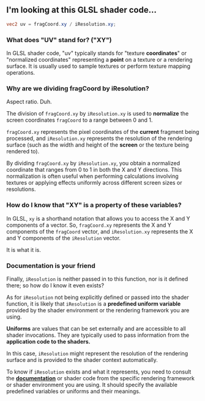 ## I'm looking at this GLSL shader code...

```glsl
vec2 uv = fragCoord.xy / iResolution.xy;
```

### What does "UV" stand for?  ("XY")

In GLSL shader code, "uv" typically stands for "texture **coordinates**" or "normalized coordinates" representing a **point** on a texture or a rendering surface. It is usually used to sample textures or perform texture mapping operations.

### Why are we dividing fragCoord by iResolution?

Aspect ratio.  Duh.

The division of `fragCoord.xy` by `iResolution.xy` is used to **normalize** the screen coordinates `fragCoord` to a range between 0 and 1.

`fragCoord.xy` represents the pixel coordinates of the **current** fragment being processed, and `iResolution.xy` represents the resolution of the rendering surface (such as the width and height of the **screen** or the texture being rendered to).

By dividing `fragCoord.xy` by `iResolution.xy`, you obtain a normalized coordinate that ranges from 0 to 1 in both the X and Y directions. This normalization is often useful when performing calculations involving textures or applying effects uniformly across different screen sizes or resolutions.

### How do I know that "XY" is a property of these variables?

In GLSL, `xy` is a shorthand notation that allows you to access the X and Y components of a vector. So, `fragCoord.xy` represents the X and Y components of the `fragCoord` vector, and `iResolution.xy` represents the X and Y components of the `iResolution` vector.

It is what it is.

### Documentation is your friend

Finally, `iResolution` is neither passed in to this function, nor is it defined there; so how do I know it even exists?

As for `iResolution` not being explicitly defined or passed into the shader function, it is likely that `iResolution` is a **predefined uniform variable** provided by the shader environment or the rendering framework you are using.

**Uniforms** are values that can be set externally and are accessible to all shader invocations. They are typically used to pass information from the **application code to the shaders.**

In this case, `iResolution` might represent the resolution of the rendering surface and is provided to the shader context automatically.

To know if `iResolution` exists and what it represents, you need to consult the **[documentation](https://www.shadertoy.com/howto)** or shader code from the specific rendering framework or shader environment you are using. It should specify the available predefined variables or uniforms and their meanings.

<br>
